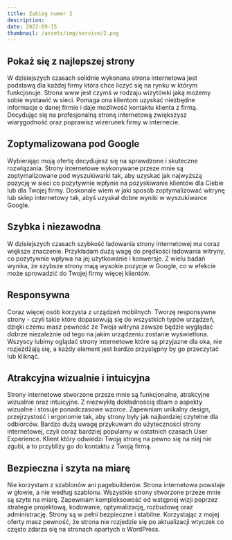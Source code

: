 ```yaml
---
title: Zabieg numer 2
description: 
date: 2022-09-15
thumbnail: /assets/img/service/2.png
---
```


## Pokaż się z najlepszej strony

W dzisiejszych czasach solidnie wykonana strona internetowa jest podstawą dla każdej firmy która chce liczyć się na rynku w którym funkcjonuje. Strona www jest czymś w rodzaju wizytówki jaką możemy sobie wystawić w sieci. Pomaga ona klientom uzyskać niezbędne informacje o danej firmie i daje możliwość kontaktu klienta z firmą. Decydując się na profesjonalną stronę internetową zwiększysz wiarygodność oraz poprawisz wizerunek firmy w internecie.
 
## Zoptymalizowana pod Google

Wybierając moją ofertę decydujesz się na sprawdzone i skuteczne rozwiązania. Strony internetowe wykonywane przeze mnie są zoptymalizowane pod wyszukiwarki tak, aby uzyskać jak najwyższą pozycję w sieci co pozytywnie wpłynie na pozyskiwanie klientów dla Ciebie lub dla Twojej firmy. Doskonale wiem w jaki sposób zoptymalizować witrynę lub sklep internetowy tak, abyś uzyskał dobre wyniki w wyszukiwarce Google.
## Szybka i niezawodna

W dzisiejszych czasach szybkość ładowania strony internetowej ma coraz większe znaczenie. Przykładam dużą wagę do prędkości ładowania witryny, co pozytywnie wpływa na jej użytkowanie i konwersje. Z wielu badań wynika, że szybsze strony mają wysokie pozycje w Google, co w efekcie może sprowadzić do Twojej firmy więcej klientów.

## Responsywna

Coraz więcej osób korzysta z urządzeń mobilnych. Tworzę responsywne strony - czyli takie które dopasowują się do wszystkich typów urządzeń, dzięki czemu masz pewność że Twoja witryna zawsze będzie wyglądać dobrze niezależnie od tego na jakim urządzeniu zostanie wyświetlona. Wszyscy lubimy oglądać strony internetowe które są przyjazne dla oka, nie rozjeżdżają się, a każdy element jest bardzo przystępny by go przeczytać lub kliknąć.

## Atrakcyjna wizualnie i intuicyjna

Strony internetowe stworzone przeze mnie są funkcjonalne, atrakcyjne wizualnie oraz intuicyjne. Z niezwykłą dokładnością dbam o aspekty wizualne i stosuje ponadczasowe wzorce. Zapewniam unikalny design, przejrzystość i ergonomie tak, aby strony były jak najbardziej czytelne dla odbiorców. Bardzo dużą uwagę przykuwam do użyteczności strony internetowej, czyli coraz bardziej popularny w ostatnich czasach User Experience. Klient który odwiedzi Twoją stronę na pewno się na niej nie zgubi, a to przybliży go do kontaktu z Twoją firmą.

## Bezpieczna i szyta na miarę

Nie korzystam z szablonów ani pagebuilderów. Strona internetowa powstaje w głowie, a nie według szablonu. Wszystkie strony stworzone przeze mnie są szyte na miarę. Zapewniam kompleksowość od wstępnej wizji poprzez strategie projektową, kodowanie, optymalizację, rozbudowę oraz administrację. Strony są w pełni bezpieczne i stabilne. Korzystając z mojej oferty masz pewność, że strona nie rozjedzie się po aktualizacji wtyczek co często zdarza się na stronach opartych o WordPress. 
